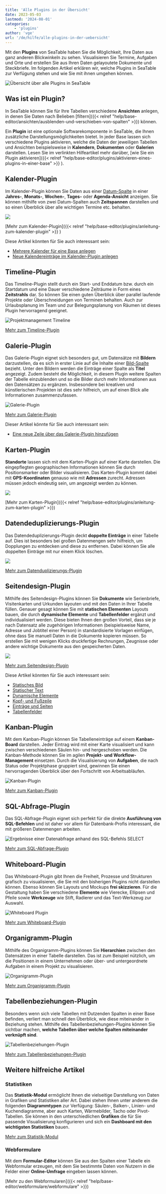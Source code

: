 ```yaml
---
title: 'Alle Plugins in der Übersicht'
date: 2023-05-03
lastmod: '2024-08-01'
categories:
    - 'plugins'
author: 'vge'
url: '/de/hilfe/alle-plugins-in-der-uebersicht'
---
```


Mit den **Plugins** von SeaTable haben Sie die Möglichkeit, Ihre Daten aus ganz anderen Blickwinkeln zu sehen. Visualisieren Sie Termine, Aufgaben und Orte und erstellen Sie aus Ihren Daten gelayoutete Dokumente und Steckbriefe. Im folgenden Artikel erklären wir, welche Plugins in SeaTable zur Verfügung stehen und wie Sie mit ihnen umgehen können.

![Übersicht über alle Plugins in SeaTable](images/Uebersicht-ueber-alle-Plugins-in-SeaTable.gif)

## Was ist ein Plugin?

In SeaTable können Sie für Ihre Tabellen verschiedene **Ansichten** anlegen, in denen Sie Daten nach Belieben [filtern]({{< relref "help/base-editor/ansichten/ausblenden-und-verschieben-von-spalten" >}}) können.

Ein **Plugin** ist eine optionale Softwarekomponente in SeaTable, die Ihnen zusätzliche Darstellungsmöglichkeiten bietet. In jeder Base lassen sich verschiedene Plugins aktivieren, welche die Daten der jeweiligen Tabellen und Ansichten beispielsweise in **Kalendern**, **Dokumenten** oder **Galerien** darstellen. Lesen Sie im verlinkten Hilfeartikel mehr darüber, [wie Sie ein Plugin aktivieren]({{< relref "help/base-editor/plugins/aktivieren-eines-plugins-in-einer-base" >}}
).

## Kalender-Plugin

Im Kalender-Plugin können Sie Daten aus einer [Datum-Spalte](https://seatable.io/docs/datum-dauer-und-personen/die-datum-spalte/) in einer **Jahres-**, **Monats-**, **Wochen-**, **Tages-** oder **Agenda-Ansicht** anzeigen. Sie können mithilfe von zwei Datum-Spalten auch **Zeitspannen** darstellen und so einen Überblick über alle wichtigen Termine etc. behalten.

![](https://seatable.io/wp-content/uploads/2022/08/Calendar.png)

[Mehr zum Kalender-Plugin]({{< relref "help/base-editor/plugins/anleitung-zum-kalender-plugin" >}}
)

Diese Artikel könnten für Sie auch interessant sein:

- [Mehrere Kalender für eine Base anlegen](https://seatable.io/docs/kalender-plugin/mehrere-kalender-fuer-eine-base-anlegen/)
- [Neue Kalendereinträge im Kalender-Plugin anlegen](https://seatable.io/docs/kalender-plugin/neue-kalendereintraege-im-kalender-plugin-anlegen/)

## Timeline-Plugin

Das Timeline-Plugin stellt durch ein Start- und Enddatum bzw. durch ein Startdatum und eine Dauer verschiedene Zeiträume in Form eines **Zeitstrahls** dar. So können Sie einen guten Überblick über parallel laufende Projekte oder Überschneidungen von Terminen behalten. Auch zur Urlaubsplanung im Team und zur Belegungsplanung von Räumen ist dieses Plugin hervorragend geeignet.

![Projektmanagement Timeline](https://seatable.io/wp-content/uploads/2022/01/projektmanagement-timeline.png)

[Mehr zum Timeline-Plugin](https://seatable.io/docs/plugins/anleitung-zum-timeline-plugin/)

## Galerie-Plugin

Das Galerie-Plugin eignet sich besonders gut, um Datensätze mit **Bildern** darzustellen, da es sich in erster Linie auf die Inhalte einer [Bild-Spalte](https://seatable.io/docs/dateien-und-bilder/die-bild-spalte/) bezieht. Unter den Bildern werden die Einträge einer Spalte als **Titel** angezeigt. Zudem besteht die Möglichkeit, in diesem Plugin weitere Spalten der Tabelle einzublenden und so die Bilder durch mehr Informationen aus den Datensätzen zu ergänzen. Insbesondere bei kreativen und künstlerischen Projekten ist dies sehr hilfreich, um auf einen Blick alle Informationen zusammenzufassen.

![Galerie-Plugin](images/Galerie.png)

[Mehr zum Galerie-Plugin](https://seatable.io/docs/galerie-plugin/anleitung-zum-galerie-plugin/)

Dieser Artikel könnte für Sie auch interessant sein:

- [Eine neue Zeile über das Galerie-Plugin hinzufügen](https://seatable.io/docs/galerie-plugin/eine-neue-zeile-ueber-das-galerie-plugin-hinzufuegen/)

## Karten-Plugin

**Standorte** lassen sich mit dem Karten-Plugin auf einer Karte darstellen. Die eingepflegten geographischen Informationen können Sie durch Positionsmarker oder Bilder visualisieren. Das Karten-Plugin kommt dabei mit **GPS-Koordinaten** genauso wie mit **Adressen** zurecht. Adressen müssen jedoch eindeutig sein, um angezeigt werden zu können.

![](https://seatable.io/wp-content/uploads/2022/08/Map.png)

[Mehr zum Karten-Plugin]({{< relref "help/base-editor/plugins/anleitung-zum-karten-plugin" >}})

## Datendeduplizierungs-Plugin

Das Datendeduplizierungs-Plugin deckt **doppelte Einträge** in einer Tabelle auf. Dies ist besonders bei großen Datenmengen sehr hilfreich, um Dopplungen zu entdecken und diese zu entfernen. Dabei können Sie alle doppelten Einträge mit nur einem Klick löschen.

![](https://seatable.io/wp-content/uploads/2022/08/Deduplication.png)

[Mehr zum Datenduplizierungs-Plugin](https://seatable.io/docs/plugins/anleitung-zum-datendeduplizierungs-plugin/)

## Seitendesign-Plugin

Mithilfe des Seitendesign-Plugins können Sie **Dokumente** wie Serienbriefe, Visitenkarten und Urkunden layouten und mit den Daten in Ihrer Tabelle füllen. Genauer gesagt können Sie mit **statischen Elementen** Layouts bauen, die durch **dynamische Elemente** und **Tabellenfelder** ergänzt und individualisiert werden. Diese bieten Ihnen den großen Vorteil, dass sie je nach Datensatz alle zugehörigen Informationen (beispielsweise Name, Adresse und Jobtitel einer Person) in standardisierte Vorlagen einfügen, ohne dass Sie manuell Daten in die Dokumente kopieren müssen. So erstellen Sie mit wenigen Klicks druckfertige Rechnungen, Zeugnisse oder andere wichtige Dokumente aus den gespeicherten Daten.

![](https://seatable.io/wp-content/uploads/2022/08/Pagedesign.png)

[Mehr zum Seitendesign-Plugin](https://seatable.io/docs/seitendesign-plugin/anleitung-zum-seitendesign-plugin/)

Diese Artikel könnten für Sie auch interessant sein:

- [Statisches Bild](https://seatable.io/docs/seitendesign-plugin/statisches-bild/)
- [Statischer Text](https://seatable.io/docs/seitendesign-plugin/statischer-text/)
- [Dynamische Elemente](https://seatable.io/docs/seitendesign-plugin/dynamische-elemente/)
- [Kopf- und Fußzeile](https://seatable.io/docs/seitendesign-plugin/kopf-und-fusszeile/)
- [Einträge und Seiten](https://seatable.io/docs/seitendesign-plugin/eintraege-und-seiten/)
- [Tabellenfelder](https://seatable.io/docs/seitendesign-plugin/tabellenfelder/)

## Kanban-Plugin

Mit dem Kanban-Plugin können Sie Tabelleneinträge auf einem **Kanban-Board** darstellen. Jeder Eintrag wird mit einer Karte visualisiert und kann zwischen verschiedenen Säulen hin- und hergeschoben werden. Die Kanban-Methode können Sie im agilen **Projekt- und Workflow-Management** einsetzen. Durch die Visualisierung von **Aufgaben**, die nach Status oder Projektphase gruppiert sind, gewinnen Sie einen hervorragenden Überblick über den Fortschritt von Arbeitsabläufen.

![Kanban-Plugin](images/Kanban-Plugin.png)

[Mehr zum Kanban-Plugin](https://seatable.io/docs/kanban-plugin/anleitung-zum-kanban-plugin/)

## SQL-Abfrage-Plugin

Das SQL-Abfrage-Plugin eignet sich perfekt für die direkte **Ausführung von SQL-Befehlen** und ist daher vor allem für Datenbank-Profis interessant, die mit größeren Datenmengen arbeiten.

![Ergebnisse einer Datenabfrage anhand des SQL-Befehls SELECT](images/results-data-sql-query.png)

[Mehr zum SQL-Abfrage-Plugin](https://seatable.io/docs/plugins/anleitung-zum-sql-abfrage-plugin/)

## Whiteboard-Plugin

Das Whiteboard-Plugin gibt Ihnen die Freiheit, Prozesse und Strukturen grafisch zu visualisieren, die Sie mit den bisherigen Plugins nicht darstellen können. Ebenso können Sie Layouts und Mockups **frei skizzieren**. Für die Gestaltung haben Sie verschiedene **Elemente** wie Vierecke, Ellipsen und Pfeile sowie **Werkzeuge** wie Stift, Radierer und das Text-Werkzeug zur Auswahl.

![Whiteboard Plugin](images/Whiteboard-Plugin.png)

[Mehr zum Whiteboard-Plugin](https://seatable.io/docs/plugins/anleitung-zum-whiteboard-plugin/)

## Organigramm-Plugin

Mithilfe des Organigramm-Plugins können Sie **Hierarchien** zwischen den Datensätzen in einer Tabelle darstellen. Das ist zum Beispiel nützlich, um die Positionen in einem Unternehmen oder über- und untergeordnete Aufgaben in einem Projekt zu visualisieren.

![Organigramm-Plugin](images/Organigramm-Plugin.png)

[Mehr zum Organigramm-Plugin](https://seatable.io/docs/plugins/anleitung-zum-organigramm-plugin/)

## Tabellenbeziehungen-Plugin

Besonders wenn sich viele Tabellen mit Dutzenden Spalten in einer Base befinden, verliert man schnell den Überblick, wie diese miteinander in Beziehung stehen. Mithilfe des Tabellenbeziehungen-Plugins können Sie sichtbar machen, **welche Tabellen über welche Spalten miteinander verknüpft sind**.

![Tabellenbeziehungen-Plugin](images/Table-Relationships-Plugin.png)

[Mehr zum Tabellenbeziehungen-Plugin](https://seatable.io/docs/plugins/anleitung-zum-tabellenbeziehungen-plugin/)

## Weitere hilfreiche Artikel

### Statistiken

Das **Statistik-Modul** ermöglicht Ihnen die vielseitige Darstellung von Daten in Grafiken und Statistiken aller Art. Dabei stehen Ihnen unter anderem die folgenden **Diagrammtypen** zur Verfügung: Säulen-, Balken-, Linien- und Kuchendiagramme, aber auch Karten, Wärmebilder, Tacho oder Pivot-Tabellen. Sie können in den unterschiedlichen **Grafiken** die für Sie passende Visualisierung konfigurieren und sich ein **Dashboard mit den wichtigsten Statistiken** bauen.

[Mehr zum Statistik-Modul](https://seatable.io/docs/plugins/anleitung-zum-statistik-plugin)

### Webformulare

Mit dem **Formular-Editor** können Sie aus den Spalten einer Tabelle ein Webformular erzeugen, mit dem Sie bestimmte Daten von Nutzern in die Felder einer **Online-Umfrage** eingeben lassen können.

[Mehr zu den Webformularen]({{< relref "help/base-editor/webformulare/webformulare" >}})

